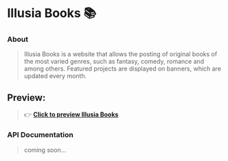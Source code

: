 # Illusia Books 📚
### About
> Illusia Books is a website that allows the posting of original books of the most varied genres, such as fantasy, comedy, romance and among others. Featured projects are displayed on banners, which are updated every month.

## Preview:
> 👉 **[Click to preview Illusia Books](https://illusia-books.vercel.app/)**

### API Documentation
> coming soon...

